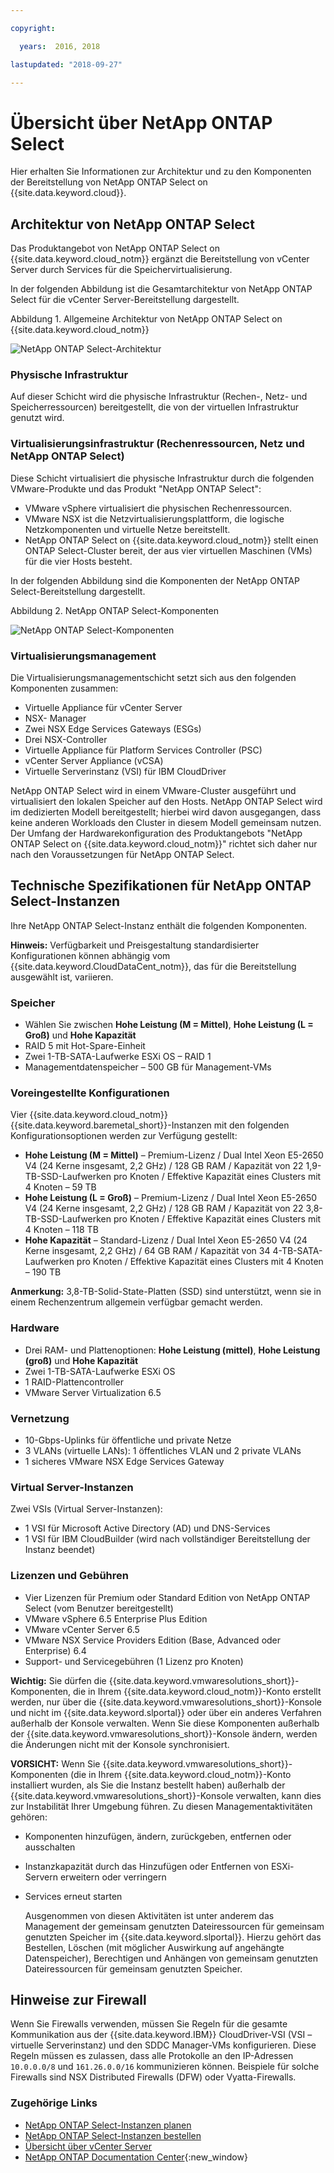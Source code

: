 ```yaml
---

copyright:

  years:  2016, 2018

lastupdated: "2018-09-27"

---
```


# Übersicht über NetApp ONTAP Select

Hier erhalten Sie Informationen zur Architektur und zu den Komponenten der Bereitstellung von NetApp ONTAP Select on {{site.data.keyword.cloud}}.

## Architektur von NetApp ONTAP Select

Das Produktangebot von NetApp ONTAP Select on {{site.data.keyword.cloud_notm}} ergänzt die Bereitstellung von vCenter Server durch Services für die Speichervirtualisierung.

In der folgenden Abbildung ist die Gesamtarchitektur von NetApp ONTAP Select für die vCenter Server-Bereitstellung dargestellt.

Abbildung 1. Allgemeine Architektur von NetApp ONTAP Select on {{site.data.keyword.cloud_notm}}

![NetApp ONTAP Select-Architektur](np_architecture.svg "Allgemeine Architektur von NetApp ONTAP Select on IBM Cloud")

### Physische Infrastruktur

Auf dieser Schicht wird die physische Infrastruktur (Rechen-, Netz- und Speicherressourcen) bereitgestellt, die von der virtuellen Infrastruktur genutzt wird.

### Virtualisierungsinfrastruktur (Rechenressourcen, Netz und NetApp ONTAP Select)

Diese Schicht virtualisiert die physische Infrastruktur durch die folgenden VMware-Produkte und das Produkt "NetApp ONTAP Select":
* VMware vSphere virtualisiert die physischen Rechenressourcen.
* VMware NSX ist die Netzvirtualisierungsplattform, die logische Netzkomponenten und virtuelle Netze bereitstellt.
* NetApp ONTAP Select on {{site.data.keyword.cloud_notm}} stellt einen ONTAP Select-Cluster bereit, der aus vier virtuellen Maschinen (VMs) für die vier Hosts besteht.

In der folgenden Abbildung sind die Komponenten der NetApp ONTAP Select-Bereitstellung dargestellt.

Abbildung 2. NetApp ONTAP Select-Komponenten

![NetApp ONTAP Select-Komponenten](np_netappcomponents.svg "Komponenten von NetApp ONTAP Select")

### Virtualisierungsmanagement

Die Virtualisierungsmanagementschicht setzt sich aus den folgenden Komponenten zusammen:

* Virtuelle Appliance für vCenter Server
* NSX-
Manager
* Zwei NSX Edge Services Gateways (ESGs)
* Drei NSX-Controller
* Virtuelle Appliance für Platform Services Controller (PSC)
* vCenter Server Appliance (vCSA)
* Virtuelle Serverinstanz (VSI) für IBM CloudDriver

NetApp ONTAP Select wird in einem VMware-Cluster ausgeführt und virtualisiert den lokalen Speicher auf den Hosts. NetApp ONTAP Select wird im dedizierten Modell bereitgestellt; hierbei wird davon ausgegangen, dass keine anderen Workloads den Cluster in diesem Modell gemeinsam nutzen. Der Umfang der Hardwarekonfiguration des Produktangebots "NetApp ONTAP Select on {{site.data.keyword.cloud_notm}}" richtet sich daher nur nach den Voraussetzungen für NetApp ONTAP Select.

## Technische Spezifikationen für NetApp ONTAP Select-Instanzen

Ihre NetApp ONTAP Select-Instanz enthält die folgenden Komponenten.

**Hinweis:** Verfügbarkeit und Preisgestaltung standardisierter Konfigurationen können abhängig vom {{site.data.keyword.CloudDataCent_notm}}, das für die Bereitstellung ausgewählt ist, variieren.

### Speicher

* Wählen Sie zwischen **Hohe Leistung (M = Mittel)**, **Hohe Leistung (L = Groß)** und **Hohe Kapazität**
* RAID 5 mit Hot-Spare-Einheit
* Zwei 1-TB-SATA-Laufwerke ESXi OS – RAID 1
* Managementdatenspeicher – 500 GB für Management-VMs

### Voreingestellte Konfigurationen

Vier {{site.data.keyword.cloud_notm}} {{site.data.keyword.baremetal_short}}-Instanzen mit den folgenden Konfigurationsoptionen werden zur Verfügung gestellt:
* **Hohe Leistung (M = Mittel)** – Premium-Lizenz / Dual Intel Xeon E5-2650 V4 (24 Kerne insgesamt, 2,2 GHz) / 128 GB RAM / Kapazität von 22 1,9-TB-SSD-Laufwerken pro Knoten / Effektive Kapazität eines Clusters mit 4 Knoten – 59 TB
* **Hohe Leistung (L = Groß)** – Premium-Lizenz / Dual Intel Xeon E5-2650 V4 (24 Kerne insgesamt, 2,2 GHz) / 128 GB RAM / Kapazität von 22 3,8-TB-SSD-Laufwerken pro Knoten / Effektive Kapazität eines Clusters mit 4 Knoten – 118 TB
* **Hohe Kapazität** – Standard-Lizenz / Dual Intel Xeon E5-2650 V4 (24 Kerne insgesamt, 2,2 GHz) / 64 GB RAM / Kapazität von 34 4-TB-SATA-Laufwerken pro Knoten / Effektive Kapazität eines Clusters mit 4 Knoten – 190 TB

**Anmerkung:** 3,8-TB-Solid-State-Platten (SSD) sind unterstützt, wenn sie in einem Rechenzentrum allgemein verfügbar gemacht werden.

### Hardware

* Drei RAM- und Plattenoptionen: **Hohe Leistung (mittel)**, **Hohe Leistung (groß)** und **Hohe Kapazität**
* Zwei 1-TB-SATA-Laufwerke ESXi OS
* 1 RAID-Plattencontroller
* VMware Server Virtualization 6.5

### Vernetzung

* 10-Gbps-Uplinks für öffentliche und private Netze
* 3 VLANs (virtuelle LANs): 1 öffentliches VLAN und 2 private VLANs
* 1 sicheres VMware NSX Edge Services Gateway

### Virtual Server-Instanzen

Zwei VSIs (Virtual Server-Instanzen):
* 1 VSI für Microsoft Active Directory (AD) und DNS-Services
* 1 VSI für IBM CloudBuilder (wird nach vollständiger Bereitstellung der Instanz beendet)

### Lizenzen und Gebühren

*  Vier Lizenzen für Premium oder Standard Edition von NetApp ONTAP Select (vom Benutzer bereitgestellt)
*  VMware vSphere 6.5 Enterprise Plus Edition
*  VMware vCenter Server 6.5
*  VMware NSX Service Providers Edition (Base, Advanced oder Enterprise) 6.4
*  Support- und Servicegebühren (1 Lizenz pro Knoten)

**Wichtig:** Sie dürfen die {{site.data.keyword.vmwaresolutions_short}}-Komponenten, die in Ihrem {{site.data.keyword.cloud_notm}}-Konto erstellt werden, nur über die {{site.data.keyword.vmwaresolutions_short}}-Konsole und nicht im {{site.data.keyword.slportal}} oder über ein anderes Verfahren außerhalb der Konsole verwalten. Wenn Sie diese Komponenten außerhalb der {{site.data.keyword.vmwaresolutions_short}}-Konsole ändern, werden die Änderungen nicht mit der Konsole synchronisiert.

**VORSICHT:** Wenn Sie {{site.data.keyword.vmwaresolutions_short}}-Komponenten (die in Ihrem {{site.data.keyword.cloud_notm}}-Konto installiert wurden, als Sie die Instanz bestellt haben) außerhalb der {{site.data.keyword.vmwaresolutions_short}}-Konsole verwalten, kann dies zur Instabilität Ihrer Umgebung führen. Zu diesen Managementaktivitäten gehören:
*  Komponenten hinzufügen, ändern, zurückgeben, entfernen oder ausschalten
*  Instanzkapazität durch das Hinzufügen oder Entfernen von ESXi-Servern erweitern oder verringern
*  Services erneut starten

   Ausgenommen von diesen Aktivitäten ist unter anderem das Management der gemeinsam genutzten Dateiressourcen für gemeinsam genutzten Speicher im {{site.data.keyword.slportal}}. Hierzu gehört das Bestellen, Löschen (mit möglicher Auswirkung auf angehängte Datenspeicher), Berechtigen und Anhängen von gemeinsam genutzten Dateiressourcen für gemeinsam genutzten Speicher.

## Hinweise zur Firewall

Wenn Sie Firewalls verwenden, müssen Sie Regeln für die gesamte Kommunikation aus der {{site.data.keyword.IBM}} CloudDriver-VSI (VSI – virtuelle Serverinstanz) und den SDDC Manager-VMs konfigurieren. Diese Regeln müssen es zulassen, dass alle Protokolle an den IP-Adressen `10.0.0.0/8` und `161.26.0.0/16` kommunizieren können. Beispiele für solche Firewalls sind NSX Distributed Firewalls (DFW) oder Vyatta-Firewalls.

### Zugehörige Links

* [NetApp ONTAP Select-Instanzen planen](np_planning.html)
* [NetApp ONTAP Select-Instanzen bestellen](np_orderinginstances.html)
* [Übersicht über vCenter Server](../vcenter/vc_vcenterserveroverview.html)
* [NetApp ONTAP Documentation Center](http://docs.netapp.com/ontap-9/index.jsp?topic=%2Fcom.netapp.doc.exp-clus-peer%2Fhome.html){:new_window}
